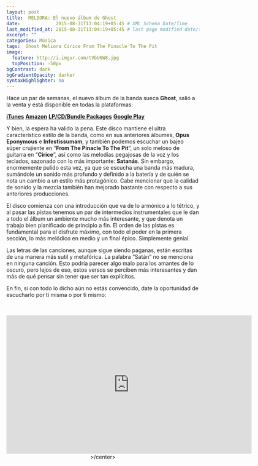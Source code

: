 ```yaml
---
layout: post
title:  MELIORA: El nuevo álbum de Ghost
date:             2015-08-31T13:04:19+05:45 # XML Schema Date/Time
last_modified_at: 2015-08-31T13:04:19+05:45 # last page modified date/time
excerpt: ""
categories: Música
tags:  Ghost Meliora Cirice From The Pinacle To The Pit
image:
  feature: http://i.imgur.com/tVbU6W8.jpg
  topPosition: -50px
bgContrast: dark
bgGradientOpacity: darker
syntaxHighlighter: no
---
```


Hace un par de semanas, el nuevo álbum de la banda sueca **Ghost**, salió a la venta y está disponible en todas la plataformas:

[**iTunes**](http://found.ee/MELIORA_iTunes)
[**Amazon**](http://found.ee/MelioraAma)
[**LP/CD/Bundle Packages**](http://found.ee/MELIORA)
[**Google Play**](http://found.ee/Meliora_GPlay)

Y bien, la espera ha valido la pena. Este disco mantiene el ultra característico estilo de la banda, como en sus anteriores álbumes, **Opus Eponymous** e **Infestissumam**, y también podemos escuchar un bajeo súper crujiente en “**From The Pinacle To The Pit**”, un solo meloso de guitarra en “**Cirice**”, así como las melodías pegajosas de la voz y los teclados, sazonado con lo más importante: **Satanás**. Sin embargo, enormemente pulido esta vez, ya que se escucha una banda más madura, sumándole un sonido más profundo y definido a la batería y de quién se nota un cambio a un estilo más protagónico. Cabe mencionar que la calidad de sonido y la mezcla también han mejorado bastante con respecto a sus anteriores producciones.

El disco comienza con una introducción que va de lo armónico a lo tétrico, y al pasar las pistas tenemos un par de intermedios instrumentales que le dan a todo el álbum un ambiente mucho más interesante, y que denota un trabajo bien planificado de principio a fin. El orden de las pistas es fundamental para el disfrute máximo, con todo el poder en la primera sección, lo más melódico en medio y un final épico. Simplemente genial.

Las letras de las canciones, aunque sigue siendo paganas, están escritas de una manera más sutil y metafórica. La palabra “Satán” no se menciona en ninguna canción. Esto podría parecer algo malo para los amantes de lo oscuro, pero lejos de eso, estos versos se perciben más interesantes y dan más de qué pensar sin tener que ser tan explícitos.

En fin, si con todo lo dicho aún no estás convencido, date la oportunidad de escucharlo por ti misma o por ti mismo:

<br><center><iframe width="640" height="360" src="https://www.youtube.com/embed/CzzkemzfdfU" frameborder="0" allowfullscreen></iframe>>/center><br>
